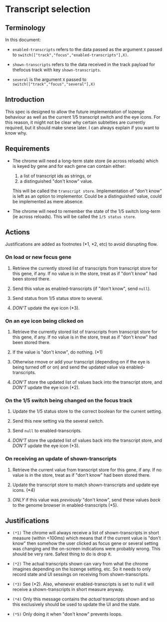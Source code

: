 # Transcript selection

## Terminology

In this document:

*  `enabled-transcripts` refers to the data passed as the argument `X` passed to `switch(["track","focus","enabled-transcripts"],X)`.

* `shown-transcripts` refers to the data received in the track payload for thefocus track with key `shown-transcripts`.

* `several` is the argument `X` passed to `switch(["track","focus","several"],X)`

## Introduction

This spec is designed to allow the future implementation of lozenge behaviour as well as the current 1/5 transcript switch and the eye icons. For this reason, it might not be clear why certain subtelties are currently required, but it should make snese later. I can always explain if you want to know why.

## Requirements

* The chrome will need a long-term state store (ie across reloads) which is keyed by gene and for each gene can contain either:
    1. a list of transcript ids as strings, or
    2. a distinguished "don't know" value.
    
    This will be called the `transcript store`. Implementation of "don't know" is left as an option to implementor. Could be a distinguished value, could be implemented as mere absence.

* The chrome will need to remember the state of the 1/5 switch long-term (ie across reloads). This will be called the `1/5 status store`.

## Actions

Justifications are added as footnotes (*1, *2, etc) to avoid disrupting flow.

### On load or new focus gene

1. Retrieve the currently stored list of transcripts from transcript store for this gene, if any. If no value is in the store, treat as if "don't know" had been stored there.

2. Send this value as enabled-transcripts (if "don't know", send `null`).

3. Send status from 1/5 status store to several.

4. *DON'T* update the eye icon (*3).

### On an eye icon being clicked on

1. Retrieve the currently stored list of transcripts from transcript store for this gene, if any. If no value is in the store, treat as if "don't know" had been stored there.

2. If the value is "don't know", do nothing. (*1)

3. Otherwise rmove or add your transcript (depending on if the eye is being turned off or on) and send the updated value via enabled-transcripts.

4. *DON'T* store the updated list of values back into the transcript store, and *DON'T* update the eye icon (*2).

### On the 1/5 switch being changed on the focus track

1. Update the 1/5 status store to the correct boolean for the current setting.

2. Send this new setting via the several switch.

3. Send `null` to enabled-transcripts.

4.  *DON'T* store the updated list of values back into the transcript store, and *DON'T* update the eye icon (*3).

### On receiving an update of shown-transcripts

1. Retrieve the current value from transcript store for this gene, if any. If no value is in the store, treat as if "don't know" had been stored there.

2. Update the transcript store to match shown-transcripts and update eye icons. (*4)

3. *ONLY* if this value was *previously* "don't know", send these values *back* to the genome browser in enabled-transcripts (*5).

## Justifications

* `(*1)` The chrome will always receive a list of shown-transcripts in short measure (within <100ms) which means that if the current value is "don't know" then somehow the user clicked as focus gene or several setting was changing and the on-screen indications were probably wrong. This should be very rare. Safest thing to do is drop it.

* `(*2)` The actual transcripts shown can vary from what the chrome imagines depending on the lozenge setting, etc. So it needs to only record state and UI sessings on receiving from shown-transcripts.

* `(*3)` See (*2). Also, whenever enabled-transcripts is set to null it will receive a shown-transcripts in short measure anyway.

* `(*4)` Only this message contains the _actual_ transcripts shown and so this exclusively should be used to update the UI and the state.

* `(*5)` Only doing it when "don't know" prevents loops.
